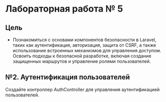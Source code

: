# Лабораторная работа № 5
## Цель
* Познакомиться с основами компонентов безопасности в Laravel, таких как аутентификация, авторизация, защита от CSRF, а также использование встроенных механизмов для управления доступом. Освоить подходы к безопасной разработке, включая создание защищенных маршрутов и управление ролями пользователей.
## №2. Аутентификация пользователей
Создайте контроллер AuthController для управления аутентификацией пользователей.

